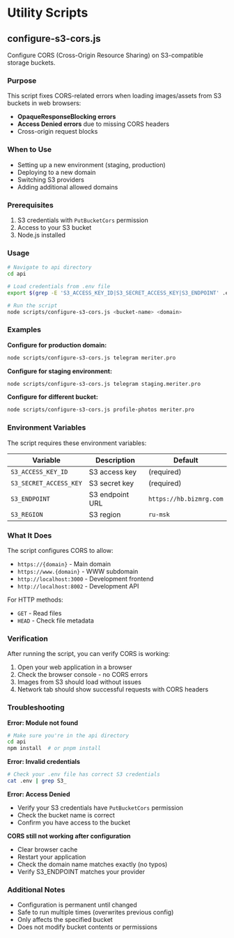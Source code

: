 # Utility Scripts

## configure-s3-cors.js

Configure CORS (Cross-Origin Resource Sharing) on S3-compatible storage buckets.

### Purpose

This script fixes CORS-related errors when loading images/assets from S3 buckets in web browsers:
- **OpaqueResponseBlocking errors**
- **Access Denied errors** due to missing CORS headers
- Cross-origin request blocks

### When to Use

- Setting up a new environment (staging, production)
- Deploying to a new domain
- Switching S3 providers
- Adding additional allowed domains

### Prerequisites

1. S3 credentials with `PutBucketCors` permission
2. Access to your S3 bucket
3. Node.js installed

### Usage

```bash
# Navigate to api directory
cd api

# Load credentials from .env file
export $(grep -E 'S3_ACCESS_KEY_ID|S3_SECRET_ACCESS_KEY|S3_ENDPOINT' .env | xargs)

# Run the script
node scripts/configure-s3-cors.js <bucket-name> <domain>
```

### Examples

**Configure for production domain:**
```bash
node scripts/configure-s3-cors.js telegram meriter.pro
```

**Configure for staging environment:**
```bash
node scripts/configure-s3-cors.js telegram staging.meriter.pro
```

**Configure for different bucket:**
```bash
node scripts/configure-s3-cors.js profile-photos meriter.pro
```

### Environment Variables

The script requires these environment variables:

| Variable | Description | Default |
|----------|-------------|---------|
| `S3_ACCESS_KEY_ID` | S3 access key | (required) |
| `S3_SECRET_ACCESS_KEY` | S3 secret key | (required) |
| `S3_ENDPOINT` | S3 endpoint URL | `https://hb.bizmrg.com` |
| `S3_REGION` | S3 region | `ru-msk` |

### What It Does

The script configures CORS to allow:
- `https://{domain}` - Main domain
- `https://www.{domain}` - WWW subdomain
- `http://localhost:3000` - Development frontend
- `http://localhost:8002` - Development API

For HTTP methods:
- `GET` - Read files
- `HEAD` - Check file metadata

### Verification

After running the script, you can verify CORS is working:

1. Open your web application in a browser
2. Check the browser console - no CORS errors
3. Images from S3 should load without issues
4. Network tab should show successful requests with CORS headers

### Troubleshooting

**Error: Module not found**
```bash
# Make sure you're in the api directory
cd api
npm install  # or pnpm install
```

**Error: Invalid credentials**
```bash
# Check your .env file has correct S3 credentials
cat .env | grep S3_
```

**Error: Access Denied**
- Verify your S3 credentials have `PutBucketCors` permission
- Check the bucket name is correct
- Confirm you have access to the bucket

**CORS still not working after configuration**
- Clear browser cache
- Restart your application
- Check the domain name matches exactly (no typos)
- Verify S3_ENDPOINT matches your provider

### Additional Notes

- Configuration is permanent until changed
- Safe to run multiple times (overwrites previous config)
- Only affects the specified bucket
- Does not modify bucket contents or permissions

